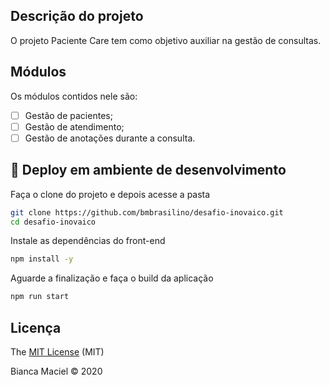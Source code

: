 ## Descrição do projeto
<p align="justify">O projeto Paciente Care tem como objetivo auxiliar na gestão de consultas.</p>

## Módulos
Os módulos contidos nele são:
- [ ] Gestão de pacientes;
- [ ] Gestão de atendimento;
- [ ] Gestão de anotações durante a consulta.

## :rocket: Deploy em ambiente de desenvolvimento
Faça o clone do projeto e depois acesse a pasta
```bash
git clone https://github.com/bmbrasilino/desafio-inovaico.git
cd desafio-inovaico
```

Instale as dependências do front-end
```bash
npm install -y
```

Aguarde a finalização e faça o build da aplicação
```bash
npm run start
```

## Licença
The [MIT License]() (MIT)

Bianca Maciel :copyright: 2020
